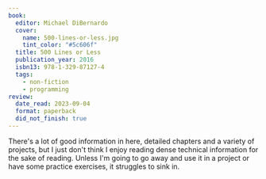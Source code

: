 ```yaml
---
book:
  editor: Michael DiBernardo
  cover:
    name: 500-lines-or-less.jpg
    tint_color: "#5c606f"
  title: 500 Lines or Less
  publication_year: 2016
  isbn13: 978-1-329-87127-4
  tags:
    - non-fiction
    - programming
review:
  date_read: 2023-09-04
  format: paperback
  did_not_finish: true
---
```


There's a lot of good information in here, detailed chapters and a variety of projects, but I just don't think I enjoy reading dense technical information for the sake of reading.
Unless I'm going to go away and use it in a project or have some practice exercises, it struggles to sink in.